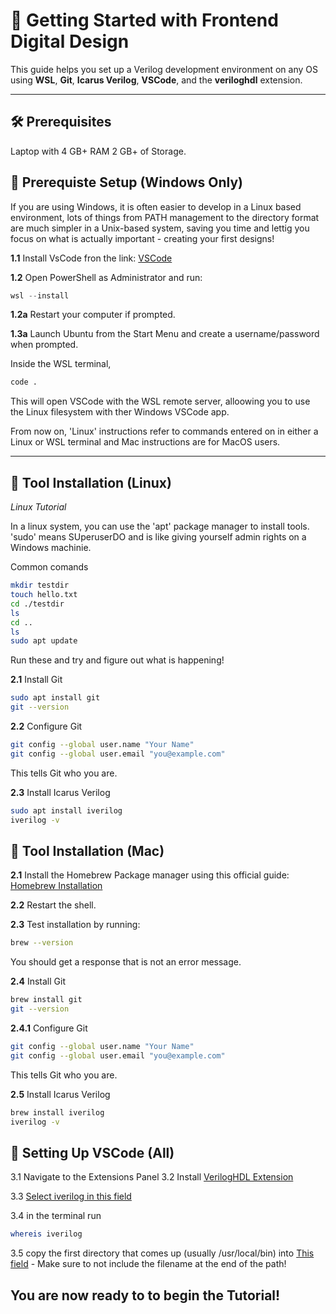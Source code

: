 # 🚀 Getting Started with Frontend Digital Design

This guide helps you set up a Verilog development environment on any OS using **WSL**, **Git**, **Icarus Verilog**, **VSCode**, and the **veriloghdl** extension.

---

## 🛠 Prerequisites
Laptop with 4 GB+ RAM
2 GB+ of Storage.

## 🧰 Prerequiste Setup (Windows Only)

If you are using Windows, it is often easier to develop in a Linux based environment, lots of things from PATH management to the directory format are much simpler in a Unix-based system, saving you time and lettig you focus on what is actually important - creating your first designs!

**1.1** Install VsCode fron the link: [VSCode](https://code.visualstudio.com)

**1.2**  Open PowerShell as Administrator and run:
   ```powershell
   wsl --install
   ```

**1.2a**  Restart your computer if prompted.

**1.3a**  Launch Ubuntu from the Start Menu and create a username/password when prompted.

Inside the WSL terminal, 

```bash
code .
```

This will open VSCode with the WSL remote server, alloowing you to use the Linux
filesystem with ther Windows VSCode app.

From now on, 'Linux' instructions refer to commands entered on in either a Linux or WSL terminal and Mac instructions are for MacOS users.

---

## 🧰 Tool Installation (Linux)

*Linux Tutorial*

In a linux system, you can use the 'apt' package manager to install tools. 'sudo' means SUperuserDO and is like giving yourself admin rights on a Windows machinie.

Common comands
```bash
mkdir testdir
touch hello.txt
cd ./testdir
ls
cd ..
ls
sudo apt update
```
Run these and try and figure out what is happening!

**2.1** Install Git

```bash
sudo apt install git
git --version
```

**2.2** Configure Git

```bash
git config --global user.name "Your Name"
git config --global user.email "you@example.com"
```
This tells Git who you are.


**2.3** Install Icarus Verilog

```bash
sudo apt install iverilog
iverilog -v
```

## 🧰 Tool Installation (Mac)

**2.1** Install the Homebrew Package manager using this official guide: [Homebrew Installation](https://brew.sh/)

**2.2** Restart the shell.

**2.3** Test installation by running:
```bash 
brew --version
```

You should get a response that is not an error message.

**2.4** Install Git

```bash
brew install git
git --version
```
**2.4.1** Configure Git

```bash
git config --global user.name "Your Name"
git config --global user.email "you@example.com"
```
This tells Git who you are.

**2.5** Install Icarus Verilog

```bash
brew install iverilog
iverilog -v
```

## 🔧 Setting Up VSCode (All)

3.1 Navigate to the Extensions Panel
3.2 Install [VerilogHDL Extension](https://marketplace.visualstudio.com/items?itemName=mshr-h.VerilogHDL)

3.3 [Select iverilog in this field](vscode://settings/verilog.linting.linter)
   
3.4 in the terminal run
   ```bash
   whereis iverilog
   ```
3.5 copy the first directory that comes up (usually /usr/local/bin) into
[This field](vscode://settings/verilog.linting.path) - Make sure to not include the filename at the end of the path!

## You are now ready to to begin the Tutorial!






